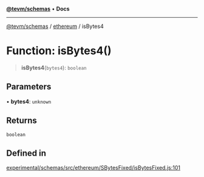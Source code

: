 [**@tevm/schemas**](../../README.md) • **Docs**

***

[@tevm/schemas](../../modules.md) / [ethereum](../README.md) / isBytes4

# Function: isBytes4()

> **isBytes4**(`bytes4`): `boolean`

## Parameters

• **bytes4**: `unknown`

## Returns

`boolean`

## Defined in

[experimental/schemas/src/ethereum/SBytesFixed/isBytesFixed.js:101](https://github.com/evmts/tevm-monorepo/blob/main/experimental/schemas/src/ethereum/SBytesFixed/isBytesFixed.js#L101)
